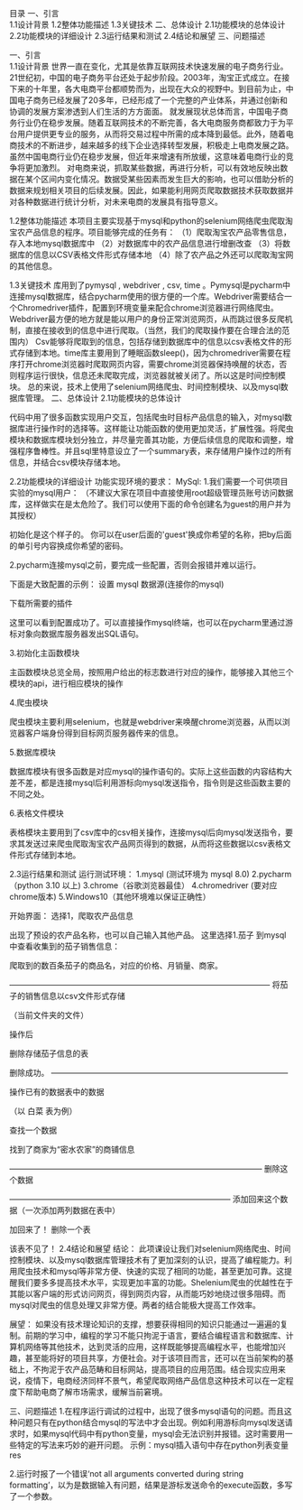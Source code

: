 目录
一、引言	
1.1设计背景
1.2整体功能描述
1.3关键技术
二、总体设计
2.1功能模块的总体设计
2.2功能模块的详细设计
2.3运行结果和测试
2.4结论和展望
三、问题描述











一、引言	
1.1设计背景
世界一直在变化，尤其是依靠互联网技术快速发展的电子商务行业。21世纪初，中国的电子商务平台还处于起步阶段。2003年，淘宝正式成立。在接下来的十年里，各大电商平台都顺势而为，出现在大众的视野中。到目前为止，中国电子商务已经发展了20多年，已经形成了一个完整的产业体系，并通过创新和协调的发展方案渗透到人们生活的方方面面。
就发展现状总体而言，中国电子商务行业仍在稳步发展。随着互联网技术的不断完善，各大电商服务商都致力于为平台用户提供更专业的服务，从而将交易过程中所需的成本降到最低。此外，随着电商技术的不断进步，越来越多的线下企业选择转型发展，积极走上电商发展之路。虽然中国电商行业仍在稳步发展，但近年来增速有所放缓，这意味着电商行业的竞争将更加激烈。
对电商来说，抓取某些数据，再进行分析，可以有效地反映出数据在某个区间内变化情况。数据受某些因素而发生巨大的影响，也可以借助分析的数据来规划相关项目的后续发展。因此，如果能利用网页爬取数据技术获取数据并对各种数据进行统计分析，对未来电商的发展具有指导意义。

1.2整体功能描述
本项目主要实现基于mysql和python的selenium网络爬虫爬取淘宝农产品信息的程序。项目能够完成的任务有：
（1）爬取淘宝农产品零售信息，存入本地mysql数据库中
	（2）对数据库中的农产品信息进行增删改查
	（3）将数据库的信息以CSV表格文件形式存储本地
	（4）除了农产品之外还可以爬取淘宝网的其他信息。

1.3关键技术
库用到了pymysql , webdriver , csv, time 。Pymysql是pycharm中连接mysql数据库，结合pycharm使用的很方便的一个库。Webdriver需要结合一个Chromedriver插件，配置到环境变量来配合chrome浏览器进行网络爬虫。Webdriver最方便的地方就是能以用户的身份正常浏览网页，从而跳过很多反爬机制，直接在接收到的信息中进行爬取。（当然，我们的爬取操作要在合理合法的范围内）
Csv能够将爬取到的信息，包括存储到数据库中的信息以csv表格文件的形式存储到本地。time库主要用到了睡眠函数sleep()，因为chromedriver需要在程序打开chrome浏览器时爬取网页内容，需要chrome浏览器保持唤醒的状态，否则程序运行很快，信息还未爬取完成，浏览器就被关闭了。所以这是时间控制模块。
总的来说，技术上使用了selenium网络爬虫、时间控制模块、以及mysql数据库管理。
二、总体设计
2.1功能模块的总体设计

代码中用了很多函数实现用户交互，包括爬虫时目标产品信息的输入，对mysql数据库进行操作时的选择等。这样能让功能函数的使用更加灵活，扩展性强。将爬虫模块和数据库模块划分独立，并尽量完善其功能，方便后续信息的爬取和调整，增强程序鲁棒性。并且sql里特意设立了一个summary表，来存储用户操作过的所有信息，并结合csv模块存储本地。

2.2功能模块的详细设计
功能实现环境的要求：
MySql:
1.我们需要一个可供项目实验的mysql用户：
（不建议大家在项目中直接使用root超级管理员账号访问数据库，这样做实在是太危险了。我们可以使用下面的命令创建名为guest的用户并为其授权）

初始化是这个样子的。
你可以在user后面的'guest'换成你希望的名称，把by后面的单引号内容换成你希望的密码。

2.pycharm连接mysql之前，要完成一些配置，否则会报错并难以运行。

下面是大致配置的示例：
设置 mysql 数据源(连接你的mysql)

下载所需要的插件

这里可以看到配置成功了。可以直接操作mysql终端，也可以在pycharm里通过游标对象向数据库服务器发出SQL语句。


3.初始化主函数模块



主函数模块总览全局，按照用户给出的标志数进行对应的操作，能够接入其他三个模块的api，进行相应模块的操作




















4.爬虫模块


爬虫模块主要利用selenium，也就是webdriver来唤醒chrome浏览器，从而以浏览器客户端身份得到目标网页服务器传来的信息。








5.数据库模块

数据库模块有很多函数是对应mysql的操作语句的。实际上这些函数的内容结构大差不差，都是连接mysql后利用游标向mysql发送指令，指令则是这些函数主要的不同之处。





6.表格文件模块




表格模块主要用到了csv库中的csv相关操作，连接mysql后向mysql发送指令，要求其发送过来爬虫爬取淘宝农产品网页得到的数据，从而将这些数据以csv表格文件形式存储到本地。


2.3运行结果和测试
运行测试环境：
1.mysql (测试环境为 mysql 8.0) 
2.pycharm（python 3.10 以上)
3.chrome（谷歌浏览器最佳） 
4.chromedriver (要对应chrome版本) 
5.Windows10（其他环境难以保证正确性）


开始界面：
选择1，爬取农产品信息

出现了预设的农产品名称，也可以自己输入其他产品。
这里选择1.茄子
到mysql中查看收集到的茄子销售信息：

爬取到的数百条茄子的商品名，对应的价格、月销量、商家。

—————————————————————————————————
将茄子的销售信息以csv文件形式存储

（当前文件夹的文件）

操作后




删除存储茄子信息的表



删除成功。
——————————————————————————————







操作已有的数据表中的数据

（以 白菜 表为例）


查找一个数据

找到了商家为“密水农家”的商铺信息

————————————————————————————————
删除这个数据



————————————————————————————
添加回来这个数据（一次添加两列数据在表中）


加回来了！
删除一个表


该表不见了！
2.4结论和展望
结论：
此项课设让我们对selenium网络爬虫、时间控制模块、以及mysql数据库管理技术有了更加深刻的认识，提高了编程能力。利用爬虫技术和mysql等非常方便、快速的实现了相同的功能，甚至更加可靠。这提醒我们要多多提高技术水平，实现更加丰富的功能。Shelenium爬虫的优越性在于其能以客户端的形式访问网页，得到网页内容，从而能巧妙地绕过很多阻碍。而mysql对爬虫的信息处理又非常方便。两者的结合能极大提高工作效率。

展望：
如果没有技术理论知识的支撑，想要获得相同的知识只能通过一遍遍的复制。前期的学习中，编程的学习不能只拘泥于语言，要结合编程语言和数据库、计算机网络等其他技术，达到灵活的应用，这样既能够提高编程水平，也能增加兴趣，甚至能将好的项目共享，方便社会。对于该项目而言，还可以在当前架构的基础上，不拘泥于农产品范畴和目标网站，提高项目的应用范围。结合现实应用来说，疫情下，电商经济同样不景气，希望爬取网络产品信息这种技术可以在一定程度下帮助电商了解市场需求，缓解当前窘境。


三、问题描述
1.在程序运行调试的过程中，出现了很多mysql语句的问题。而且这种问题只有在python结合mysql的写法中才会出现。例如利用游标向mysql发送请求时，如果mysql代码中有python变量，mysql会无法识别并报错。这时需要用一些特定的写法来巧妙的避开问题。
示例：mysql插入语句中存在python列表变量res


2.运行时报了一个错误‘not all arguments converted during string formatting’，以为是数据输入有问题，结果是游标发送命令的execute函数，多写了一个参数。
